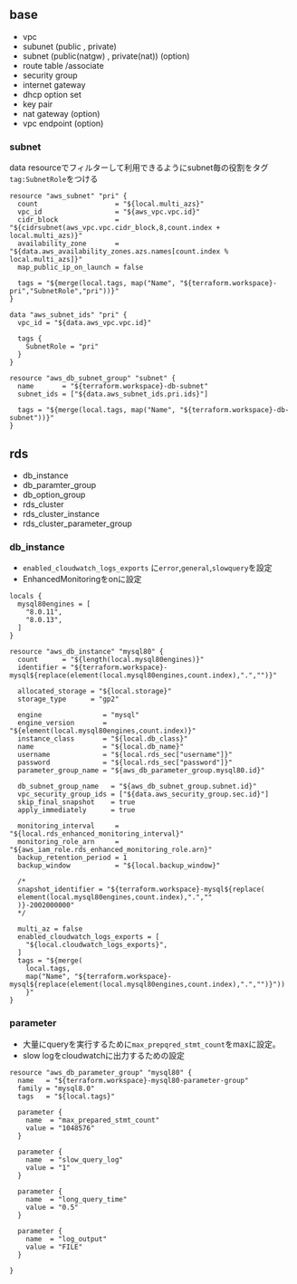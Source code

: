 


base
--
- vpc
- subunet (public , private)
- subnet (public(natgw) , private(nat)) (option)
- route table /associate
- security group
- internet gateway
- dhcp option set
- key pair
- nat gateway (option)
- vpc endpoint (option)


### subnet

data resourceでフィルターして利用できるようにsubnet毎の役割をタグ `tag:SubnetRole`をつける
```HCL
resource "aws_subnet" "pri" {
  count                   = "${local.multi_azs}"
  vpc_id                  = "${aws_vpc.vpc.id}"
  cidr_block              = "${cidrsubnet(aws_vpc.vpc.cidr_block,8,count.index + local.multi_azs)}"
  availability_zone       = "${data.aws_availability_zones.azs.names[count.index % local.multi_azs]}"
  map_public_ip_on_launch = false

  tags = "${merge(local.tags, map("Name", "${terraform.workspace}-pri","SubnetRole","pri"))}"
}
```
```HCL
data "aws_subnet_ids" "pri" {
  vpc_id = "${data.aws_vpc.vpc.id}"

  tags {
    SubnetRole = "pri"
  }
}
```
```HCL
resource "aws_db_subnet_group" "subnet" {
  name       = "${terraform.workspace}-db-subnet"
  subnet_ids = ["${data.aws_subnet_ids.pri.ids}"]

  tags = "${merge(local.tags, map("Name", "${terraform.workspace}-db-subnet"))}"
}
```

rds
--
- db_instance
- db_paramter_group
- db_option_group
- rds_cluster
- rds_cluster_instance
- rds_cluster_parameter_group

### db_instance

- `enabled_cloudwatch_logs_exports` に`error`,`general`,`slowquery`を設定
- EnhancedMonitoringをonに設定

```HCL
locals {
  mysql80engines = [
    "8.0.11",
    "8.0.13",
  ]
}

resource "aws_db_instance" "mysql80" {
  count      = "${length(local.mysql80engines)}"
  identifier = "${terraform.workspace}-mysql${replace(element(local.mysql80engines,count.index),".","")}"

  allocated_storage = "${local.storage}"
  storage_type      = "gp2"

  engine               = "mysql"
  engine_version       = "${element(local.mysql80engines,count.index)}"
  instance_class       = "${local.db_class}"
  name                 = "${local.db_name}"
  username             = "${local.rds_sec["username"]}"
  password             = "${local.rds_sec["password"]}"
  parameter_group_name = "${aws_db_parameter_group.mysql80.id}"

  db_subnet_group_name   = "${aws_db_subnet_group.subnet.id}"
  vpc_security_group_ids = ["${data.aws_security_group.sec.id}"]
  skip_final_snapshot    = true
  apply_immediately      = true

  monitoring_interval     = "${local.rds_enhanced_monitoring_interval}"
  monitoring_role_arn     = "${aws_iam_role.rds_enhanced_monitoring_role.arn}"
  backup_retention_period = 1
  backup_window           = "${local.backup_window}"
   
  /*
  snapshot_identifier = "${terraform.workspace}-mysql${replace(
  element(local.mysql80engines,count.index),".",""
  )}-2002000000"
  */
  
  multi_az = false
  enabled_cloudwatch_logs_exports = [
    "${local.cloudwatch_logs_exports}",
  ]
  tags = "${merge(
    local.tags, 
    map("Name", "${terraform.workspace}-mysql${replace(element(local.mysql80engines,count.index),".","")}"))
    }"
}
```
### parameter

- 大量にqueryを実行するために`max_prepqred_stmt_count`をmaxに設定。
- slow logをcloudwatchに出力するための設定
```HCL
resource "aws_db_parameter_group" "mysql80" {
  name   = "${terraform.workspace}-mysql80-parameter-group"
  family = "mysql8.0"
  tags   = "${local.tags}"

  parameter {
    name  = "max_prepared_stmt_count"
    value = "1048576"
  }

  parameter {
    name  = "slow_query_log"
    value = "1"
  }

  parameter {
    name  = "long_query_time"
    value = "0.5"
  }

  parameter {
    name  = "log_output"
    value = "FILE"
  }
  
}
```
